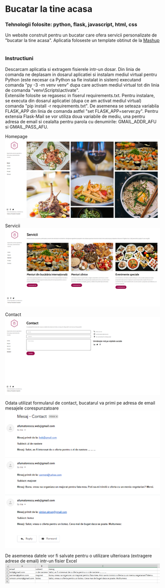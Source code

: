 # Bucatar la tine acasa
### Tehnologii folosite: python, flask, javascript, html, css
Un website construit pentru un bucatar care ofera servicii personalizate de "bucatar la tine acasa". Aplicatia foloseste un template obtinut de la [Mashup](http://www.mashup-template.com/)<br/><br/>

### Instructiuni
Descarcam aplicatia si extragem fisierele intr-un dosar. Din linia de comanda ne deplasam in dosarul aplicatiei
si instalam mediul virtual pentru Python (este necesar ca Python sa fie instalat in sistem) executand comanda 
"py -3 -m venv venv" dupa care activam mediul virtual tot din linia de comanda "venv\Scripts\activate".<br>
Extensiile folosite se regasesc in fiserul requirements.txt. Pentru instalare, se executa din dosarul aplicatiei 
(dupa ce am activat mediul virtual) comanda "pip install -r requirements.txt". De asemenea se seteaza variabila 
FLASK_APP din linia de comanda astfel "set FLASK_APP=server.py". Pentru extensia Flask-Mail se vor utiliza 
doua variabile de mediu, una pentru adresa de email si cealalta pentru parola cu denumirile: GMAIL_ADDR_AFU si 
GMAIL_PASS_AFU.

Homepage
![homepage](https://github.com/StroeAndrei/Python-BucatarLaTineAcasa/blob/master/screenshots/homepage.PNG)<br/>

Servicii
![servicii](https://github.com/StroeAndrei/Python-BucatarLaTineAcasa/blob/master/screenshots/servicii.PNG)<br/>

Contact
![contact](https://github.com/StroeAndrei/Python-BucatarLaTineAcasa/blob/master/screenshots/contact.PNG)<br/>

Odata utilizat formularul de contact, bucatarul va primi pe adresa de email mesajele corespunzatoare
![mesaje](https://github.com/StroeAndrei/Python-BucatarLaTineAcasa/blob/master/screenshots/mesaje_primite.PNG)<br/>

De asemenea datele vor fi salvate pentru o utilizare ulterioara (extragere adrese de email) intr-un fisier Excel
![mesaje](https://github.com/StroeAndrei/Python-BucatarLaTineAcasa/blob/master/screenshots/mesaje_excel.PNG)<br/>








